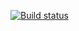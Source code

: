 [![Build status](https://ci.appveyor.com/api/projects/status/d2i8al3kxs36wcu0?svg=true)](https://ci.appveyor.com/project/Cancelkam/cartorder)